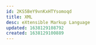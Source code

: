 ```yaml
---
id: 2KS5BeY9vnKxHTYsomoqd
title: XML
desc: eXtensible Markup Language
updated: 1638129108792
created: 1638129100889
---
```



